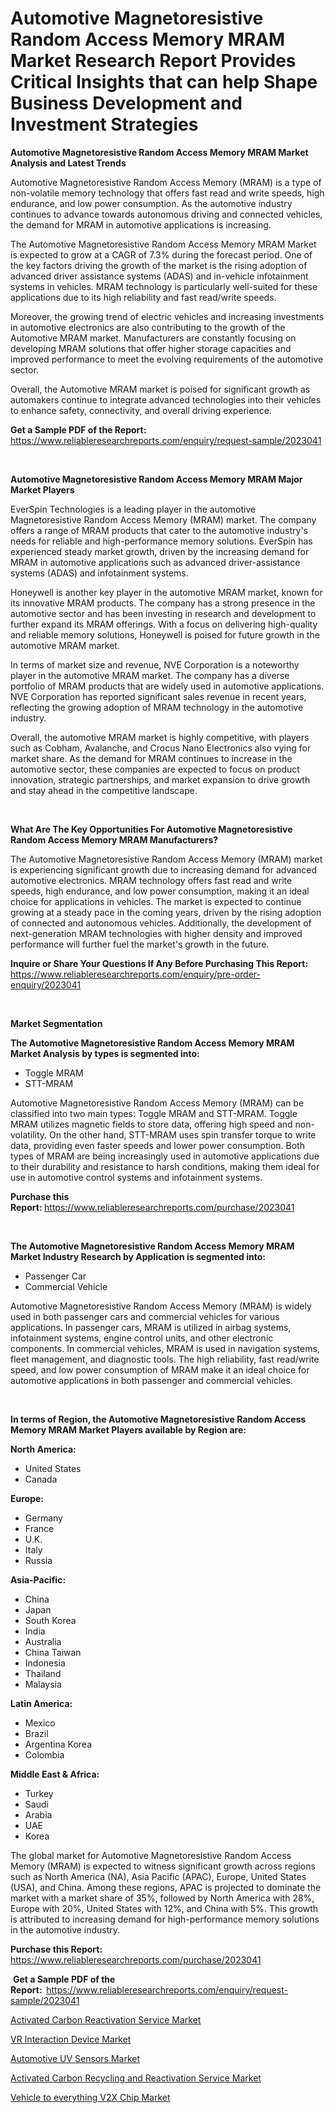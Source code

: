 <p><h1>Automotive Magnetoresistive Random Access Memory MRAM Market Research Report Provides Critical Insights that can help Shape Business Development and Investment Strategies</h1></p><p><strong>Automotive Magnetoresistive Random Access Memory MRAM Market Analysis and Latest Trends</strong></p>
<p><p>Automotive Magnetoresistive Random Access Memory (MRAM) is a type of non-volatile memory technology that offers fast read and write speeds, high endurance, and low power consumption. As the automotive industry continues to advance towards autonomous driving and connected vehicles, the demand for MRAM in automotive applications is increasing.</p><p>The Automotive Magnetoresistive Random Access Memory MRAM Market is expected to grow at a CAGR of 7.3% during the forecast period. One of the key factors driving the growth of the market is the rising adoption of advanced driver assistance systems (ADAS) and in-vehicle infotainment systems in vehicles. MRAM technology is particularly well-suited for these applications due to its high reliability and fast read/write speeds.</p><p>Moreover, the growing trend of electric vehicles and increasing investments in automotive electronics are also contributing to the growth of the Automotive MRAM market. Manufacturers are constantly focusing on developing MRAM solutions that offer higher storage capacities and improved performance to meet the evolving requirements of the automotive sector.</p><p>Overall, the Automotive MRAM market is poised for significant growth as automakers continue to integrate advanced technologies into their vehicles to enhance safety, connectivity, and overall driving experience.</p></p>
<p><strong>Get a Sample PDF of the Report:&nbsp;</strong> <a href="https://www.reliableresearchreports.com/enquiry/request-sample/2023041">https://www.reliableresearchreports.com/enquiry/request-sample/2023041</a></p>
<p>&nbsp;</p>
<p><strong>Automotive Magnetoresistive Random Access Memory MRAM Major Market Players</strong></p>
<p><p>EverSpin Technologies is a leading player in the automotive Magnetoresistive Random Access Memory (MRAM) market. The company offers a range of MRAM products that cater to the automotive industry's needs for reliable and high-performance memory solutions. EverSpin has experienced steady market growth, driven by the increasing demand for MRAM in automotive applications such as advanced driver-assistance systems (ADAS) and infotainment systems.</p><p>Honeywell is another key player in the automotive MRAM market, known for its innovative MRAM products. The company has a strong presence in the automotive sector and has been investing in research and development to further expand its MRAM offerings. With a focus on delivering high-quality and reliable memory solutions, Honeywell is poised for future growth in the automotive MRAM market.</p><p>In terms of market size and revenue, NVE Corporation is a noteworthy player in the automotive MRAM market. The company has a diverse portfolio of MRAM products that are widely used in automotive applications. NVE Corporation has reported significant sales revenue in recent years, reflecting the growing adoption of MRAM technology in the automotive industry.</p><p>Overall, the automotive MRAM market is highly competitive, with players such as Cobham, Avalanche, and Crocus Nano Electronics also vying for market share. As the demand for MRAM continues to increase in the automotive sector, these companies are expected to focus on product innovation, strategic partnerships, and market expansion to drive growth and stay ahead in the competitive landscape.</p></p>
<p>&nbsp;</p>
<p><strong>What Are The Key Opportunities For Automotive Magnetoresistive Random Access Memory MRAM Manufacturers?</strong></p>
<p><p>The Automotive Magnetoresistive Random Access Memory (MRAM) market is experiencing significant growth due to increasing demand for advanced automotive electronics. MRAM technology offers fast read and write speeds, high endurance, and low power consumption, making it an ideal choice for applications in vehicles. The market is expected to continue growing at a steady pace in the coming years, driven by the rising adoption of connected and autonomous vehicles. Additionally, the development of next-generation MRAM technologies with higher density and improved performance will further fuel the market's growth in the future.</p></p>
<p><strong>Inquire or Share Your Questions If Any Before Purchasing This Report:</strong> <a href="https://www.reliableresearchreports.com/enquiry/pre-order-enquiry/2023041">https://www.reliableresearchreports.com/enquiry/pre-order-enquiry/2023041</a></p>
<p>&nbsp;</p>
<p><strong>Market Segmentation</strong></p>
<p><strong>The Automotive Magnetoresistive Random Access Memory MRAM Market Analysis by types is segmented into:</strong></p>
<p><ul><li>Toggle MRAM</li><li>STT-MRAM</li></ul></p>
<p><p>Automotive Magnetoresistive Random Access Memory (MRAM) can be classified into two main types: Toggle MRAM and STT-MRAM. Toggle MRAM utilizes magnetic fields to store data, offering high speed and non-volatility. On the other hand, STT-MRAM uses spin transfer torque to write data, providing even faster speeds and lower power consumption. Both types of MRAM are being increasingly used in automotive applications due to their durability and resistance to harsh conditions, making them ideal for use in automotive control systems and infotainment systems.</p></p>
<p><strong>Purchase this Report:&nbsp;</strong><a href="https://www.reliableresearchreports.com/purchase/2023041">https://www.reliableresearchreports.com/purchase/2023041</a></p>
<p>&nbsp;</p>
<p><strong>The Automotive Magnetoresistive Random Access Memory MRAM Market Industry Research by Application is segmented into:</strong></p>
<p><ul><li>Passenger Car</li><li>Commercial Vehicle</li></ul></p>
<p><p>Automotive Magnetoresistive Random Access Memory (MRAM) is widely used in both passenger cars and commercial vehicles for various applications. In passenger cars, MRAM is utilized in airbag systems, infotainment systems, engine control units, and other electronic components. In commercial vehicles, MRAM is used in navigation systems, fleet management, and diagnostic tools. The high reliability, fast read/write speed, and low power consumption of MRAM make it an ideal choice for automotive applications in both passenger and commercial vehicles.</p></p>
<p>&nbsp;</p>
<p><strong>In terms of Region, the Automotive Magnetoresistive Random Access Memory MRAM Market Players available by Region are:</strong></p>
<p>
    <p> <strong> North America: </strong>
        <ul>
            <li>United States</li>
            <li>Canada</li>
        </ul>
        </p> 
    <p> <strong> Europe: </strong>
        <ul>
            <li>Germany</li>
            <li>France</li>
            <li>U.K.</li>
            <li>Italy</li>
            <li>Russia</li>
        </ul>
        </p> 
    <p> <strong> Asia-Pacific: </strong>
        <ul>
            <li>China</li>
            <li>Japan</li>
            <li>South Korea</li>
            <li>India</li>
            <li>Australia</li>
            <li>China Taiwan</li>
            <li>Indonesia</li>
            <li>Thailand</li>
            <li>Malaysia</li>
        </ul>
        </p> 
    <p> <strong> Latin America: </strong>
        <ul>
            <li>Mexico</li>
            <li>Brazil</li>
            <li>Argentina Korea</li>
            <li>Colombia</li>
        </ul>
        </p> 
    <p> <strong> Middle East & Africa: </strong>
        <ul>
            <li>Turkey</li>
            <li>Saudi</li>
            <li>Arabia</li>
            <li>UAE</li>
            <li>Korea</li>
        </ul>
    </p>
    </p>
<p><p>The global market for Automotive Magnetoresistive Random Access Memory (MRAM) is expected to witness significant growth across regions such as North America (NA), Asia Pacific (APAC), Europe, United States (USA), and China. Among these regions, APAC is projected to dominate the market with a market share of 35%, followed by North America with 28%, Europe with 20%, United States with 12%, and China with 5%. This growth is attributed to increasing demand for high-performance memory solutions in the automotive industry.</p></p>
<p><strong>Purchase this Report: </strong><a href="https://www.reliableresearchreports.com/purchase/2023041">https://www.reliableresearchreports.com/purchase/2023041</a></p>
<p>&nbsp;<strong>Get a Sample PDF of the Report:&nbsp;&nbsp;</strong><a href="https://www.reliableresearchreports.com/enquiry/request-sample/2023041">https://www.reliableresearchreports.com/enquiry/request-sample/2023041</a></p>
<p><strong></strong></p>
<p><p><a href="https://sulfuric-clavicle-d39.notion.site/Activated-Carbon-Reactivation-Service-Market-Size-Reflecting-a-Forecast-Till-2031-Market-By-Type-B-9768f51f953043a8b99a7de986f43038">Activated Carbon Reactivation Service Market</a></p><p><a href="https://view.publitas.com/reportprime-1/vr-interaction-device-market-size-growth-and-forecast-from-2024-2031/">VR Interaction Device Market</a></p><p><a href="https://github.com/seekum/Market-Research-Report-List-1/blob/main/automotive-uv-sensors-market.md">Automotive UV Sensors Market</a></p><p><a href="https://automatic-knee-4c7.notion.site/Activated-Carbon-Recycling-and-Reactivation-Service-Market-Furnish-Information-about-Market-Size-Ma-772f73c1c2084a2f8e9f05a10a910654">Activated Carbon Recycling and Reactivation Service Market</a></p><p><a href="https://github.com/timeliteaut/Market-Research-Report-List-1/blob/main/vehicle-to-everything-v2x-chip-market.md">Vehicle to everything V2X Chip Market</a></p></p>